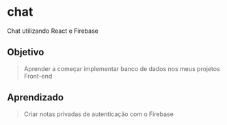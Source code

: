 # chat
Chat utilizando React e Firebase

## Objetivo 
> Aprender a começar implementar banco de dados nos meus projetos Front-end 

## Aprendizado
> Criar notas privadas de autenticação com o Firebase 
